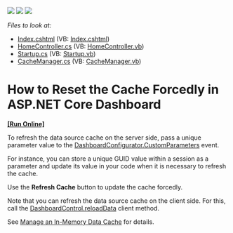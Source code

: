 <!-- default badges list -->
![](https://img.shields.io/endpoint?url=https://codecentral.devexpress.com/api/v1/VersionRange/188187035/19.1.3%2B)
[![](https://img.shields.io/badge/Open_in_DevExpress_Support_Center-FF7200?style=flat-square&logo=DevExpress&logoColor=white)](https://supportcenter.devexpress.com/ticket/details/T828694)
[![](https://img.shields.io/badge/📖_How_to_use_DevExpress_Examples-e9f6fc?style=flat-square)](https://docs.devexpress.com/GeneralInformation/403183)
<!-- default badges end -->
_Files to look at:_

- [Index.cshtml](/CS/AspNetCoreDashboardUseDifferentCaches/Pages/Index.cshtml) (VB: [Index.cshtml](/VB/AspNetCoreDashboardUseDifferentCaches/Pages/Index.cshtml))
- [HomeController.cs](/CS/AspNetCoreDashboardUseDifferentCaches/HomeController.cs) (VB: [HomeController.vb](/VB/AspNetCoreDashboardUseDifferentCaches/HomeController.vb))
- [Startup.cs](/CS/AspNetCoreDashboardUseDifferentCaches/Startup.cs) (VB: [Startup.vb](/VB/AspNetCoreDashboardUseDifferentCaches/Startup.vb))
- [CacheManager.cs](/CS/AspNetCoreDashboardUseDifferentCaches/CacheManager.cs) (VB: [CacheManager.vb](/VB/AspNetCoreDashboardUseDifferentCaches/CacheManager.vb))

# How to Reset the Cache Forcedly in ASP.NET Core Dashboard
<!-- run online -->
**[[Run Online]](https://codecentral.devexpress.com/188187035/)**
<!-- run online end -->

To refresh the data source cache on the server side, pass a unique parameter value to the [DashboardConfigurator.CustomParameters](http://docs.devexpress.com/Dashboard/DevExpress.DashboardWeb.DashboardConfigurator.CustomParameters) event.

For instance, you can store a unique GUID value within a session as a parameter and update its value in your code when it is necessary to refresh the cache.

Use the **Refresh Cache** button to update the cache forcedly.

Note that you can refresh the data source cache on the client side. For this, call the [DashboardControl.reloadData](https://docs.devexpress.com/Dashboard/js-DevExpress.Dashboard.DashboardControl#js_DevExpress_Dashboard_DashboardControl_reloadData) client method.

See [Manage an In-Memory Data Cache](https://docs.devexpress.com/Dashboard/400987) for details.
